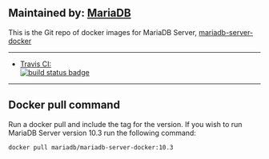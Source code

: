 ## Maintained by: [MariaDB](https://mariadb.com/)

This is the Git repo of docker images for MariaDB Server, [mariadb-server-docker](https://github.com/mariadb-corporation/mariadb-server-docker)

---

-	[Travis CI:  
	![build status badge](https://img.shields.io/travis/mariadb-corporation/mariadb-server-docker/master.svg)](https://travis-ci.org/mariadb-corporation/mariadb-server-docker/branches)

---

## Docker pull command
Run a docker pull and include the tag for the version. If you wish to run MariaDB Server version 10.3 run the following command:
```
docker pull mariadb/mariadb-server-docker:10.3
```